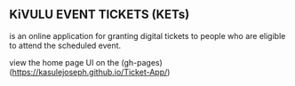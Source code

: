 ## KiVULU EVENT TICKETS (KETs)
is an online application for granting digital tickets to people who are
eligible to attend the scheduled event.

view the home page UI on the (gh-pages)(https://kasulejoseph.github.io/Ticket-App/)

